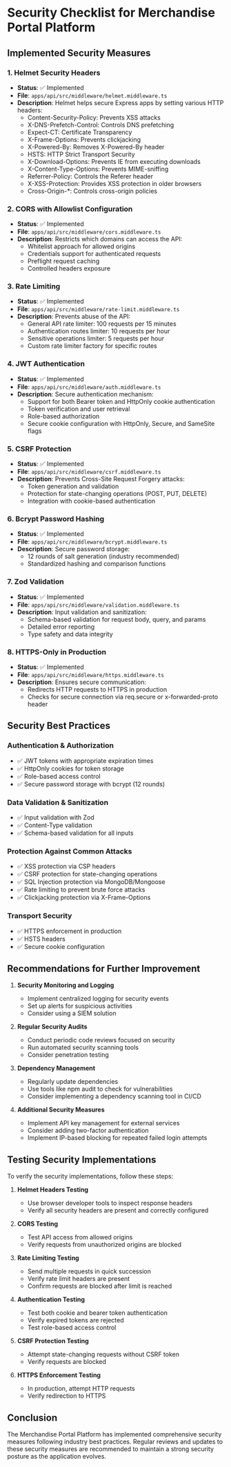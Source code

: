 # Security Checklist for Merchandise Portal Platform

## Implemented Security Measures

### 1. Helmet Security Headers
- **Status**: ✅ Implemented
- **File**: `apps/api/src/middleware/helmet.middleware.ts`
- **Description**: Helmet helps secure Express apps by setting various HTTP headers:
  - Content-Security-Policy: Prevents XSS attacks
  - X-DNS-Prefetch-Control: Controls DNS prefetching
  - Expect-CT: Certificate Transparency
  - X-Frame-Options: Prevents clickjacking
  - X-Powered-By: Removes X-Powered-By header
  - HSTS: HTTP Strict Transport Security
  - X-Download-Options: Prevents IE from executing downloads
  - X-Content-Type-Options: Prevents MIME-sniffing
  - Referrer-Policy: Controls the Referer header
  - X-XSS-Protection: Provides XSS protection in older browsers
  - Cross-Origin-*: Controls cross-origin policies

### 2. CORS with Allowlist Configuration
- **Status**: ✅ Implemented
- **File**: `apps/api/src/middleware/cors.middleware.ts`
- **Description**: Restricts which domains can access the API:
  - Whitelist approach for allowed origins
  - Credentials support for authenticated requests
  - Preflight request caching
  - Controlled headers exposure

### 3. Rate Limiting
- **Status**: ✅ Implemented
- **File**: `apps/api/src/middleware/rate-limit.middleware.ts`
- **Description**: Prevents abuse of the API:
  - General API rate limiter: 100 requests per 15 minutes
  - Authentication routes limiter: 10 requests per hour
  - Sensitive operations limiter: 5 requests per hour
  - Custom rate limiter factory for specific routes

### 4. JWT Authentication
- **Status**: ✅ Implemented
- **File**: `apps/api/src/middleware/auth.middleware.ts`
- **Description**: Secure authentication mechanism:
  - Support for both Bearer token and HttpOnly cookie authentication
  - Token verification and user retrieval
  - Role-based authorization
  - Secure cookie configuration with HttpOnly, Secure, and SameSite flags

### 5. CSRF Protection
- **Status**: ✅ Implemented
- **File**: `apps/api/src/middleware/csrf.middleware.ts`
- **Description**: Prevents Cross-Site Request Forgery attacks:
  - Token generation and validation
  - Protection for state-changing operations (POST, PUT, DELETE)
  - Integration with cookie-based authentication

### 6. Bcrypt Password Hashing
- **Status**: ✅ Implemented
- **File**: `apps/api/src/middleware/bcrypt.middleware.ts`
- **Description**: Secure password storage:
  - 12 rounds of salt generation (industry recommended)
  - Standardized hashing and comparison functions

### 7. Zod Validation
- **Status**: ✅ Implemented
- **File**: `apps/api/src/middleware/validation.middleware.ts`
- **Description**: Input validation and sanitization:
  - Schema-based validation for request body, query, and params
  - Detailed error reporting
  - Type safety and data integrity

### 8. HTTPS-Only in Production
- **Status**: ✅ Implemented
- **File**: `apps/api/src/middleware/https.middleware.ts`
- **Description**: Ensures secure communication:
  - Redirects HTTP requests to HTTPS in production
  - Checks for secure connection via req.secure or x-forwarded-proto header

## Security Best Practices

### Authentication & Authorization
- ✅ JWT tokens with appropriate expiration times
- ✅ HttpOnly cookies for token storage
- ✅ Role-based access control
- ✅ Secure password storage with bcrypt (12 rounds)

### Data Validation & Sanitization
- ✅ Input validation with Zod
- ✅ Content-Type validation
- ✅ Schema-based validation for all inputs

### Protection Against Common Attacks
- ✅ XSS protection via CSP headers
- ✅ CSRF protection for state-changing operations
- ✅ SQL Injection protection via MongoDB/Mongoose
- ✅ Rate limiting to prevent brute force attacks
- ✅ Clickjacking protection via X-Frame-Options

### Transport Security
- ✅ HTTPS enforcement in production
- ✅ HSTS headers
- ✅ Secure cookie configuration

## Recommendations for Further Improvement

1. **Security Monitoring and Logging**
   - Implement centralized logging for security events
   - Set up alerts for suspicious activities
   - Consider using a SIEM solution

2. **Regular Security Audits**
   - Conduct periodic code reviews focused on security
   - Run automated security scanning tools
   - Consider penetration testing

3. **Dependency Management**
   - Regularly update dependencies
   - Use tools like npm audit to check for vulnerabilities
   - Consider implementing a dependency scanning tool in CI/CD

4. **Additional Security Measures**
   - Implement API key management for external services
   - Consider adding two-factor authentication
   - Implement IP-based blocking for repeated failed login attempts

## Testing Security Implementations

To verify the security implementations, follow these steps:

1. **Helmet Headers Testing**
   - Use browser developer tools to inspect response headers
   - Verify all security headers are present and correctly configured

2. **CORS Testing**
   - Test API access from allowed origins
   - Verify requests from unauthorized origins are blocked

3. **Rate Limiting Testing**
   - Send multiple requests in quick succession
   - Verify rate limit headers are present
   - Confirm requests are blocked after limit is reached

4. **Authentication Testing**
   - Test both cookie and bearer token authentication
   - Verify expired tokens are rejected
   - Test role-based access control

5. **CSRF Protection Testing**
   - Attempt state-changing requests without CSRF token
   - Verify requests are blocked

6. **HTTPS Enforcement Testing**
   - In production, attempt HTTP requests
   - Verify redirection to HTTPS

## Conclusion

The Merchandise Portal Platform has implemented comprehensive security measures following industry best practices. Regular reviews and updates to these security measures are recommended to maintain a strong security posture as the application evolves.